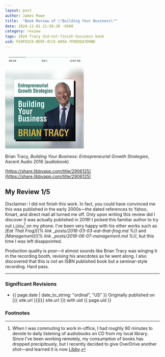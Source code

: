 ```yaml
---
layout: post
author: James Rowe
title:  "Book Review of \"Building Your Business\""
date: 2024-11-01 21:58:20 -0500
category: review
tags: 2024 Tracy did-not-finish business book
uid: FE8FD2C6-DE9F-4CCE-A05A-7FDEDEA7D9BD
---
```


<img src="/assets/posts-images/audiobook-tracy-building-your-business.png" alt="picture of building your business book" class="img-stylish"/>

Brian Tracy, *Building Your Business: Entrepreneurial Growth Strategies*, Ascent Audio 2016 (audiobook)

[https://share.libbyapp.com/title/2906125](https://share.libbyapp.com/title/2906125)


## My Review 1/5

Disclaimer: I did not finish this work. In fact, you could have convinced me this was published in the early 2000s—the dated references to Yahoo, Kmart, and direct mail all turned me off. Only upon writing this review did I discover it was actually published in 2016! I picked this familiar author to try out `Libby`[^libby] on my phone. I’ve been very happy with his other works such as *[Eat That Frog]({% link _posts/2016-03-03-eat-that-frog.md %})* and *[Management]({% link _posts/2019-06-07-management.md %})*, but this time I was left disappointed.

Production quality is poor—it almost sounds like Brian Tracy was winging it in the recording booth, revising his anecdotes as he went along. I also discovered that this is *not* an ISBN published book but a seminar-style recording. Hard pass.

---

### Significant Revisions

- {{ page.date | date_to_string: "ordinal", "US" }} Originally published on [{{ site.url }}]({{ site.url }}) with uid {{ page.uid }}

### Footnotes

[^libby]: When I was commuting to work in-office, I had roughly 90 minutes to devote to daily listening of audiobooks on CD from my local library. Since I've been working remotely, my consumption of books has dropped precipitously, but I recently decided to give OverDrive another shot—and learned it is now [Libby](https://libbyapp.com).
